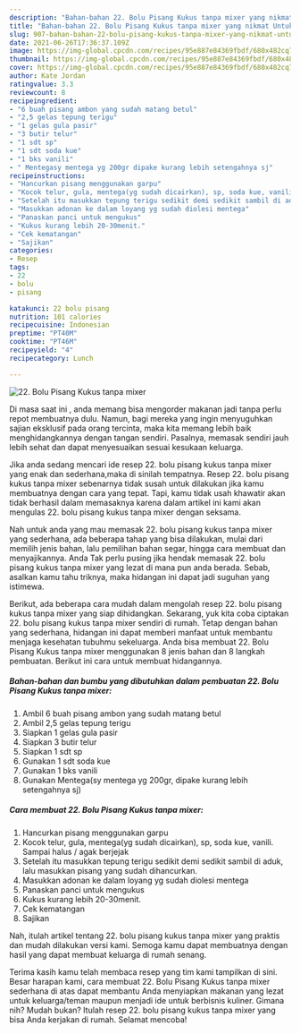 ```yaml
---
description: "Bahan-bahan 22. Bolu Pisang Kukus tanpa mixer yang nikmat Untuk Jualan"
title: "Bahan-bahan 22. Bolu Pisang Kukus tanpa mixer yang nikmat Untuk Jualan"
slug: 907-bahan-bahan-22-bolu-pisang-kukus-tanpa-mixer-yang-nikmat-untuk-jualan
date: 2021-06-26T17:36:37.109Z
image: https://img-global.cpcdn.com/recipes/95e887e84369fbdf/680x482cq70/22-bolu-pisang-kukus-tanpa-mixer-foto-resep-utama.jpg
thumbnail: https://img-global.cpcdn.com/recipes/95e887e84369fbdf/680x482cq70/22-bolu-pisang-kukus-tanpa-mixer-foto-resep-utama.jpg
cover: https://img-global.cpcdn.com/recipes/95e887e84369fbdf/680x482cq70/22-bolu-pisang-kukus-tanpa-mixer-foto-resep-utama.jpg
author: Kate Jordan
ratingvalue: 3.3
reviewcount: 8
recipeingredient:
- "6 buah pisang ambon yang sudah matang betul"
- "2,5 gelas tepung terigu"
- "1 gelas gula pasir"
- "3 butir telur"
- "1 sdt sp"
- "1 sdt soda kue"
- "1 bks vanili"
- " Mentegasy mentega yg 200gr dipake kurang lebih setengahnya sj"
recipeinstructions:
- "Hancurkan pisang menggunakan garpu"
- "Kocok telur, gula, mentega(yg sudah dicairkan), sp, soda kue, vanili. Sampai halus / agak berjejak"
- "Setelah itu masukkan tepung terigu sedikit demi sedikit sambil di aduk, lalu masukkan pisang yang sudah dihancurkan."
- "Masukkan adonan ke dalam loyang yg sudah diolesi mentega"
- "Panaskan panci untuk mengukus"
- "Kukus kurang lebih 20-30menit."
- "Cek kematangan"
- "Sajikan"
categories:
- Resep
tags:
- 22
- bolu
- pisang

katakunci: 22 bolu pisang 
nutrition: 101 calories
recipecuisine: Indonesian
preptime: "PT40M"
cooktime: "PT46M"
recipeyield: "4"
recipecategory: Lunch

---
```



![22. Bolu Pisang Kukus tanpa mixer](https://img-global.cpcdn.com/recipes/95e887e84369fbdf/680x482cq70/22-bolu-pisang-kukus-tanpa-mixer-foto-resep-utama.jpg)

Di masa  saat ini , anda memang bisa mengorder makanan jadi tanpa perlu repot membuatnya dulu. Namun, bagi mereka yang ingin menyuguhkan sajian eksklusif pada orang tercinta, maka kita memang lebih baik menghidangkannya dengan tangan sendiri. Pasalnya, memasak sendiri jauh lebih sehat dan dapat menyesuaikan sesuai kesukaan keluarga.

Jika anda sedang mencari ide resep 22. bolu pisang kukus tanpa mixer yang enak dan sederhana,maka di sinilah tempatnya. Resep 22. bolu pisang kukus tanpa mixer  sebenarnya tidak susah untuk dilakukan jika kamu membuatnya dengan cara yang tepat. Tapi, kamu tidak usah khawatir akan tidak berhasil dalam memasaknya 
karena dalam artikel ini kami akan mengulas 22. bolu pisang kukus tanpa mixer dengan seksama.  



Nah untuk anda yang mau memasak 22. bolu pisang kukus tanpa mixer yang sederhana, ada beberapa tahap yang bisa dilakukan, mulai dari memilih jenis bahan, lalu pemilihan bahan segar, hingga cara membuat dan menyajikannya. Anda Tak perlu pusing jika hendak memasak 22. bolu pisang kukus tanpa mixer yang lezat di mana pun anda berada. Sebab, asalkan kamu  tahu triknya, maka hidangan ini dapat jadi suguhan yang istimewa.

Berikut, ada beberapa cara mudah dalam mengolah resep 22. bolu pisang kukus tanpa mixer yang siap dihidangkan. Sekarang, yuk kita coba ciptakan 22. bolu pisang kukus tanpa mixer sendiri di rumah. Tetap dengan bahan yang sederhana, hidangan ini dapat memberi manfaat untuk membantu menjaga kesehatan tubuhmu sekeluarga. Anda bisa membuat 22. Bolu Pisang Kukus tanpa mixer menggunakan 8 jenis bahan dan 8 langkah pembuatan. Berikut ini cara untuk membuat hidangannya.

<!--inarticleads1-->

##### Bahan-bahan dan bumbu yang dibutuhkan dalam pembuatan 22. Bolu Pisang Kukus tanpa mixer:

1. Ambil 6 buah pisang ambon yang sudah matang betul
1. Ambil 2,5 gelas tepung terigu
1. Siapkan 1 gelas gula pasir
1. Siapkan 3 butir telur
1. Siapkan 1 sdt sp
1. Gunakan 1 sdt soda kue
1. Gunakan 1 bks vanili
1. Gunakan  Mentega(sy mentega yg 200gr, dipake kurang lebih setengahnya sj)




<!--inarticleads2-->

##### Cara membuat 22. Bolu Pisang Kukus tanpa mixer:

1. Hancurkan pisang menggunakan garpu
1. Kocok telur, gula, mentega(yg sudah dicairkan), sp, soda kue, vanili. Sampai halus / agak berjejak
1. Setelah itu masukkan tepung terigu sedikit demi sedikit sambil di aduk, lalu masukkan pisang yang sudah dihancurkan.
1. Masukkan adonan ke dalam loyang yg sudah diolesi mentega
1. Panaskan panci untuk mengukus
1. Kukus kurang lebih 20-30menit.
1. Cek kematangan
1. Sajikan




Nah, itulah artikel tentang  22. bolu pisang kukus tanpa mixer  yang praktis dan mudah dilakukan versi kami. Semoga kamu dapat membuatnya dengan hasil yang dapat membuat keluarga di rumah senang. 

Terima kasih kamu telah membaca resep yang tim kami tampilkan di sini. Besar harapan kami, cara membuat  22. Bolu Pisang Kukus tanpa mixer sederhana di atas dapat membantu Anda menyiapkan makanan yang lezat untuk keluarga/teman maupun menjadi ide untuk berbisnis kuliner. Gimana nih? Mudah bukan? Itulah resep 22. bolu pisang kukus tanpa mixer yang bisa Anda kerjakan di rumah. Selamat mencoba!

